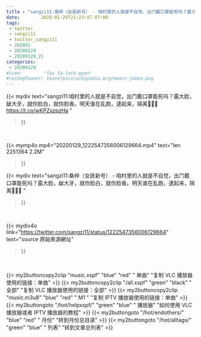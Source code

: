 ```yaml
---
title : "sangzi11:桑梓（女匪新号） - 咱村里的人就是不自觉，出门戴口罩能死吗？露大脸，龇大牙，就你脸白，就你脸香。明天谁在乱跑，逮起来，隔离🤣🤣🤣 "
date:        2020-01-29T21:23:47-07:00
tags:
 - twitter
 - sangzi11
 - twitter_sangzi11
 - 202001
 - 20200129
 - 20200129_21
categories:
 - 20200129
#icon:        "fas fa-lock-open"
#resImgTeaser: teaserpics/wikipedia.org/emacs-jokes.png
---
```


{{< mydiv text="sangzi11:咱村里的人就是不自觉，出门戴口罩能死吗？露大脸，龇大牙，就你脸白，就你脸香。明天谁在乱跑，逮起来，隔离🤣🤣🤣 https://t.co/wKPZszpzHa "
>}}
<br>


{{< mymp4o mp4="20200129_1222547356006129664.mp4"
text="len 2251364    2.2M"
>}}


{{< mydiv text="sangzi11:桑梓（女匪新号） - 咱村里的人就是不自觉，出门戴口罩能死吗？露大脸，龇大牙，就你脸白，就你脸香。明天谁在乱跑，逮起来，隔离🤣🤣🤣 "
>}}
<br>

{{< mydiv4o link="https://twitter.com/sangzi11/status/1222547356006129664"
text="source 原始來源網址"
>}}


<br>

{{< my2buttoncopy2clip "music.xspf"        "blue"   "red"    " 单曲"  "复制 VLC 播放器使用的链接：单曲" >}} {{< my2buttoncopy2clip "/all.xspf"         "green"  "black"  " 全部"  "复制 VLC 播放器使用的链接：全部" >}} {{< my2buttoncopy2clip "music.m3u8"        "blue"   "red"    " M1 "    "复制 IPTV 播放器使用的链接：单曲" >}} {{< my2buttongoto      "/hot/helpxspf/"    "green"  "blue"   " 播放器" "如何使用 VLC 播放器或者 IPTV 播放器的教程" >}} {{< my2buttongoto      "/hot/endothers/"   "blue"   "red"    " 月份"   "转到月份总目录" >}} {{< my2buttongoto      "/hot/alltags/"     "green"  "blue"   " 列表"   "转到文章总列表" >}} 
